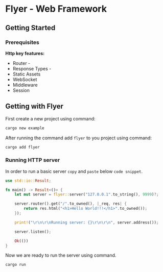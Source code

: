 # Flyer - Web Framework

## Getting Started

### Prerequisites

**Http key features:**

- Router         - 
- Response Types -
- Static Assets
- WebSocket
- Middleware
- Session


## Getting with Flyer

First create a new project using command:

```bash
cargo new example
```

After running the command add `flyer` to you project using command:

```bash
cargo add flyer
```

### Running HTTP server

In order to run a basic server `copy` and `paste` below `code snippet`.

```rs
use std::io::Result;

fn main() -> Result<()> {
    let mut server = flyer::server("127.0.0.1".to_string(), 9999)?;

    server.router().get("/".to_owned(), |_req, res| {
        return res.html("<h1>Hello World!!!</h1>".to_owned());
    });

    print!("\r\n\r\nRunning server: {}\r\n\r\n", server.address());

    server.listen();

    Ok(())
}
```

Now we are ready to run the server using command.

```bash
cargo run
```